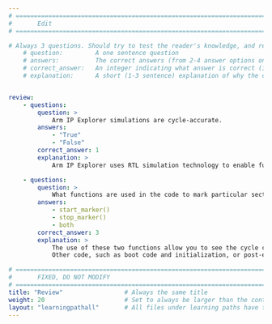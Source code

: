 ```yaml
---
# ================================================================================
#       Edit
# ================================================================================

# Always 3 questions. Should try to test the reader's knowledge, and reinforce the key points you want them to remember.
    # question:         A one sentence question
    # answers:          The correct answers (from 2-4 answer options only). Should be surrounded by quotes.
    # correct_answer:   An integer indicating what answer is correct (index starts from 0)
    # explanation:      A short (1-3 sentence) explanation of why the correct answer is correct. Can add additional context if desired


review:
    - questions:
        question: >
            Arm IP Explorer simulations are cycle-accurate.
        answers:
            - "True"
            - "False"
        correct_answer: 1
        explanation: >
            Arm IP Explorer uses RTL simulation technology to enable fully cycle-accurate simulation.

    - questions:
        question: >
            What functions are used in the code to mark particular sections of code to be benchmarked.
        answers:
            - start_marker()
            - stop_marker()
            - both
        correct_answer: 3
        explanation: >
            The use of these two functions allow you to see the cycle count of just the algorithm of interest.
            Other code, such as boot code and initialization, or post-execution printf of results, can be excluded.

# ================================================================================
#       FIXED, DO NOT MODIFY
# ================================================================================
title: "Review"                 # Always the same title
weight: 20                      # Set to always be larger than the content in this path
layout: "learningpathall"       # All files under learning paths have this same wrapper
---
```


